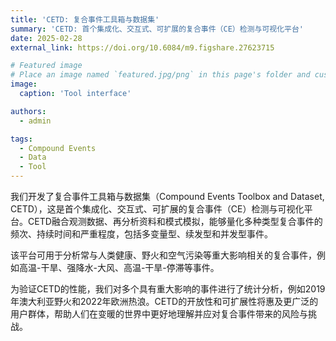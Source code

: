 ```yaml
---
title: 'CETD: 复合事件工具箱与数据集'
summary: 'CETD: 首个集成化、交互式、可扩展的复合事件（CE）检测与可视化平台'
date: 2025-02-28
external_link: https://doi.org/10.6084/m9.figshare.27623715

# Featured image
# Place an image named `featured.jpg/png` in this page's folder and customize its options here.
image:
  caption: 'Tool interface'

authors:
  - admin

tags:
  - Compound Events
  - Data
  - Tool
---
```


我们开发了复合事件工具箱与数据集（Compound Events Toolbox and Dataset, CETD），这是首个集成化、交互式、可扩展的复合事件（CE）检测与可视化平台。CETD融合观测数据、再分析资料和模式模拟，能够量化多种类型复合事件的频次、持续时间和严重程度，包括多变量型、续发型和并发型事件。

该平台可用于分析常与人类健康、野火和空气污染等重大影响相关的复合事件，例如高温-干旱、强降水-大风、高温-干旱-停滞等事件。

为验证CETD的性能，我们对多个具有重大影响的事件进行了统计分析，例如2019年澳大利亚野火和2022年欧洲热浪。CETD的开放性和可扩展性将惠及更广泛的用户群体，帮助人们在变暖的世界中更好地理解并应对复合事件带来的风险与挑战。